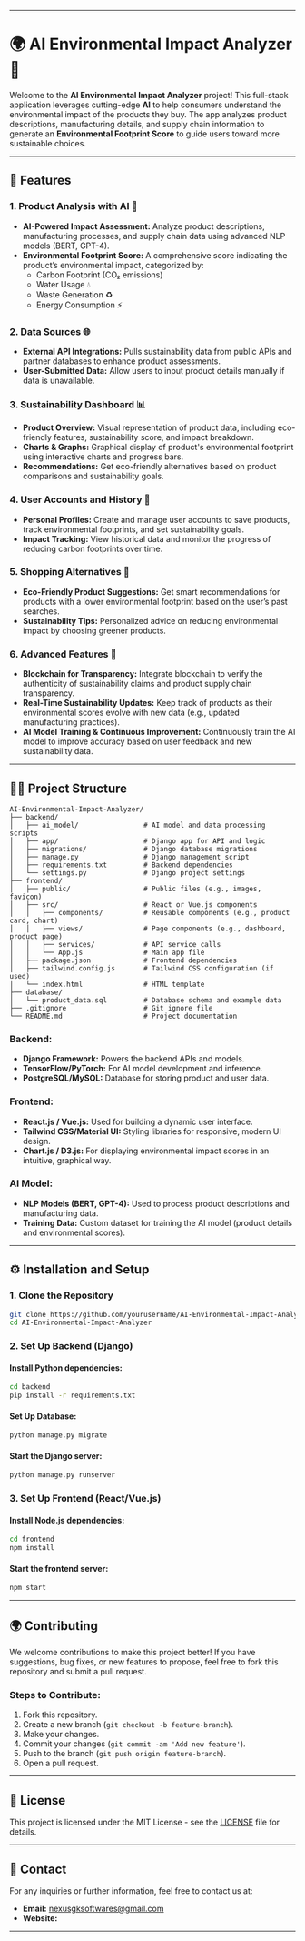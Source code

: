 
---

# 🌍 AI Environmental Impact Analyzer 🌱

Welcome to the **AI Environmental Impact Analyzer** project! This full-stack application leverages cutting-edge **AI** to help consumers understand the environmental impact of the products they buy. The app analyzes product descriptions, manufacturing details, and supply chain information to generate an **Environmental Footprint Score** to guide users toward more sustainable choices.

---

## 🚀 **Features**

### **1. Product Analysis with AI 🤖**
- **AI-Powered Impact Assessment:** Analyze product descriptions, manufacturing processes, and supply chain data using advanced NLP models (BERT, GPT-4).
- **Environmental Footprint Score:** A comprehensive score indicating the product’s environmental impact, categorized by:
  - Carbon Footprint (CO₂ emissions)
  - Water Usage 💧
  - Waste Generation ♻️
  - Energy Consumption ⚡

### **2. Data Sources 🌐**
- **External API Integrations:** Pulls sustainability data from public APIs and partner databases to enhance product assessments.
- **User-Submitted Data:** Allow users to input product details manually if data is unavailable.

### **3. Sustainability Dashboard 📊**
- **Product Overview:** Visual representation of product data, including eco-friendly features, sustainability score, and impact breakdown.
- **Charts & Graphs:** Graphical display of product's environmental footprint using interactive charts and progress bars.
- **Recommendations:** Get eco-friendly alternatives based on product comparisons and sustainability goals.

### **4. User Accounts and History 👤**
- **Personal Profiles:** Create and manage user accounts to save products, track environmental footprints, and set sustainability goals.
- **Impact Tracking:** View historical data and monitor the progress of reducing carbon footprints over time.

### **5. Shopping Alternatives 🌱**
- **Eco-Friendly Product Suggestions:** Get smart recommendations for products with a lower environmental footprint based on the user’s past searches.
- **Sustainability Tips:** Personalized advice on reducing environmental impact by choosing greener products.

### **6. Advanced Features 🔮**
- **Blockchain for Transparency:** Integrate blockchain to verify the authenticity of sustainability claims and product supply chain transparency.
- **Real-Time Sustainability Updates:** Keep track of products as their environmental scores evolve with new data (e.g., updated manufacturing practices).
- **AI Model Training & Continuous Improvement:** Continuously train the AI model to improve accuracy based on user feedback and new sustainability data.

---

## 🧑‍💻 **Project Structure**

```plaintext
AI-Environmental-Impact-Analyzer/
├── backend/
│   ├── ai_model/                # AI model and data processing scripts
│   ├── app/                     # Django app for API and logic
│   ├── migrations/              # Django database migrations
│   ├── manage.py                # Django management script
│   ├── requirements.txt         # Backend dependencies
│   └── settings.py              # Django project settings
├── frontend/
│   ├── public/                  # Public files (e.g., images, favicon)
│   ├── src/                     # React or Vue.js components
│   │   ├── components/          # Reusable components (e.g., product card, chart)
│   │   ├── views/               # Page components (e.g., dashboard, product page)
│   │   ├── services/            # API service calls
│   │   └── App.js               # Main app file
│   ├── package.json             # Frontend dependencies
│   ├── tailwind.config.js       # Tailwind CSS configuration (if used)
│   └── index.html               # HTML template
├── database/
│   └── product_data.sql         # Database schema and example data
├── .gitignore                   # Git ignore file
└── README.md                    # Project documentation
```

### **Backend:**
- **Django Framework:** Powers the backend APIs and models.
- **TensorFlow/PyTorch:** For AI model development and inference.
- **PostgreSQL/MySQL:** Database for storing product and user data.

### **Frontend:**
- **React.js / Vue.js:** Used for building a dynamic user interface.
- **Tailwind CSS/Material UI:** Styling libraries for responsive, modern UI design.
- **Chart.js / D3.js:** For displaying environmental impact scores in an intuitive, graphical way.

### **AI Model:**
- **NLP Models (BERT, GPT-4):** Used to process product descriptions and manufacturing data.
- **Training Data:** Custom dataset for training the AI model (product details and environmental scores).

---

## ⚙️ **Installation and Setup**

### 1. Clone the Repository

```bash
git clone https://github.com/yourusername/AI-Environmental-Impact-Analyzer.git
cd AI-Environmental-Impact-Analyzer
```

### 2. Set Up Backend (Django)

#### Install Python dependencies:

```bash
cd backend
pip install -r requirements.txt
```

#### Set Up Database:

```bash
python manage.py migrate
```

#### Start the Django server:

```bash
python manage.py runserver
```

### 3. Set Up Frontend (React/Vue.js)

#### Install Node.js dependencies:

```bash
cd frontend
npm install
```

#### Start the frontend server:

```bash
npm start
```

---

## 🌍 **Contributing**

We welcome contributions to make this project better! If you have suggestions, bug fixes, or new features to propose, feel free to fork this repository and submit a pull request.

### Steps to Contribute:
1. Fork this repository.
2. Create a new branch (`git checkout -b feature-branch`).
3. Make your changes.
4. Commit your changes (`git commit -am 'Add new feature'`).
5. Push to the branch (`git push origin feature-branch`).
6. Open a pull request.

---

## 📝 **License**

This project is licensed under the MIT License - see the [LICENSE](LICENSE) file for details.

---

## 📱 **Contact**

For any inquiries or further information, feel free to contact us at:
- **Email:** nexusgksoftwares@gmail.com
- **Website:** 

---

